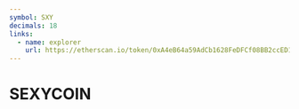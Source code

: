 ```yaml
---
symbol: SXY
decimals: 18
links:
  - name: explorer
    url: https://etherscan.io/token/0xA4eB64a59AdCb1628FeDFCf08BB2ccED149F8b9b
---
```


# SEXYCOIN
